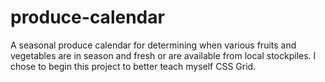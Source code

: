 # produce-calendar
A seasonal produce calendar for determining when various fruits and vegetables are in season and fresh or are available from local stockpiles. I chose to begin this project to better teach myself CSS Grid.
